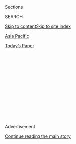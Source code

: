 <div id="app">

<div>

<div>

<div>

<div class="NYTAppHideMasthead css-1q2w90k e1suatyy0">

<div class="section css-ui9rw0 e1suatyy2">

<div class="css-eph4ug er09x8g0">

<div class="css-6n7j50">

</div>

<span class="css-1dv1kvn">Sections</span>

<div class="css-10488qs">

<span class="css-1dv1kvn">SEARCH</span>

</div>

[Skip to content](#site-content)[Skip to site index](#site-index)

</div>

<div id="masthead-section-label" class="css-1wr3we4 eaxe0e00">

[Asia
Pacific](https://www.nytimes3xbfgragh.onion/section/world/asia)

</div>

<div class="css-10698na e1huz5gh0">

</div>

</div>

<div id="masthead-bar-one" class="section hasLinks css-15hmgas e1csuq9d3">

<div class="css-uqyvli e1csuq9d0">

</div>

<div class="css-1uqjmks e1csuq9d1">

</div>

<div class="css-9e9ivx">

[](https://myaccount.nytimes3xbfgragh.onion/auth/login?response_type=cookie&client_id=vi)

</div>

<div class="css-1bvtpon e1csuq9d2">

[Today’s
Paper](https://www.nytimes3xbfgragh.onion/section/todayspaper)

</div>

</div>

</div>

</div>

<div data-aria-hidden="false">

<div id="site-content" data-role="main">

<div>

<div class="css-1aor85t" style="opacity:0.000000001;z-index:-1;visibility:hidden">

<div class="css-1hqnpie">

<div class="css-epjblv">

<span class="css-17xtcya">[Asia
Pacific](/section/world/asia)</span><span class="css-x15j1o">|</span><span class="css-fwqvlz">Myanmar
Sentences Reuters Journalists to 7 Years in
Prison</span>

</div>

<div class="css-k008qs">

<div class="css-1iwv8en">

<span class="css-18z7m18"></span>

<div>

</div>

</div>

<span class="css-1n6z4y">https://nyti.ms/2NIrxUk</span>

<div class="css-1705lsu">

<div class="css-4xjgmj">

<div class="css-4skfbu" data-role="toolbar" data-aria-label="Social Media Share buttons, Save button, and Comments Panel with current comment count" data-testid="share-tools">

  - 
  - 
  - 
  - 
    
    <div class="css-6n7j50">
    
    </div>

  - 

</div>

</div>

</div>

</div>

</div>

</div>

<div class="css-13pd83m">

</div>

<div id="top-wrapper" class="css-1sy8kpn">

<div id="top-slug" class="css-l9onyx">

Advertisement

</div>

[Continue reading the main
story](#after-top)

<div class="ad top-wrapper" style="text-align:center;height:100%;display:block;min-height:250px">

<div id="top" class="place-ad" data-position="top" data-size-key="top">

</div>

</div>

<div id="after-top">

</div>

</div>

<div id="sponsor-wrapper" class="css-1hyfx7x">

<div id="sponsor-slug" class="css-19vbshk">

Supported by

</div>

[Continue reading the main
story](#after-sponsor)

<div id="sponsor" class="ad sponsor-wrapper" style="text-align:center;height:100%;display:block">

</div>

<div id="after-sponsor">

</div>

</div>

<div class="css-1vkm6nb ehdk2mb0">

# Myanmar Sentences Reuters Journalists to 7 Years in Prison

</div>

<div class="css-79elbk" data-testid="photoviewer-wrapper">

<div class="css-z3e15g" data-testid="photoviewer-wrapper-hidden">

</div>

<div class="css-1a48zt4 ehw59r15" data-testid="photoviewer-children">

![<span class="css-16f3y1r e13ogyst0" data-aria-hidden="true">The
Reuters journalist U Wa Lone after his sentencing in Yangon, Myanmar, on
Monday.</span><span class="css-cnj6d5 e1z0qqy90" itemprop="copyrightHolder"><span class="css-1ly73wi e1tej78p0">Credit...</span><span><span>Lynn
Bo Bo/EPA, via
Shutterstock</span></span></span>](https://static01.graylady3jvrrxbe.onion/images/2018/09/04/world/04myanmar-2-print/merlin_143217135_91cb7336-d5e8-4627-80bf-232bd047c75c-articleLarge.jpg?quality=75&auto=webp&disable=upscale)

</div>

</div>

<div class="css-xt80pu e12qa4dv0">

<div class="css-18e8msd">

<div class="css-vp77d3 epjyd6m0">

<div class="css-1baulvz">

By [<span class="css-1baulvz last-byline" itemprop="name">Richard C.
Paddock</span>](https://www.nytimes3xbfgragh.onion/by/richard-c-paddock)

</div>

</div>

  - Sept. 3,
    2018

  - 
    
    <div class="css-4xjgmj">
    
    <div class="css-d8bdto" data-role="toolbar" data-aria-label="Social Media Share buttons, Save button, and Comments Panel with current comment count" data-testid="share-tools">
    
      - 
      - 
      - 
      - 
        
        <div class="css-6n7j50">
        
        </div>
    
      - 
    
    </div>
    
    </div>

</div>

<div class="css-tk9fsr">

[Leer en
español](https://www.nytimes3xbfgragh.onion/es/2018/09/03/birmania-reuters-rohinya "Read in Spanish")

</div>

</div>

<div class="section meteredContent css-1r7ky0e" name="articleBody" itemprop="articleBody">

<div class="css-1fanzo5 StoryBodyCompanionColumn">

<div class="css-53u6y8">

BANGKOK — The two reporters met the police corporal at his insistence,
joining him at a restaurant in Yangon. Confused when the conversation
did not live up to the policeman’s initial urgency, the two got up to
leave after the meal ended, only to have him hand off two rolled-up
pieces of paper with no explanation.

The journalists, U Wa Lone and U Kyaw Soe Oo, reporters for Reuters,
barely made it out of the restaurant before they were arrested, the
papers confiscated before they had any chance to look at them, they
testified.

But on Monday, those papers — despite testimony in April by another
police official that higher-ups had ordered them to be planted on the
reporters — were at the heart of a judge’s rationale in convicting and
sentencing the two journalists to seven years in prison for violating
Myanmar’s colonial-era Official Secrets Act.

Their case, which has stretched over almost nine months of court
hearings, has become the most notable blow in Myanmar’s intensified
crackdown on the press, as officials seek to deny or obscure atrocities
against the country’s Rohingya Muslim minority. A United Nations mission
recently called for Myanmar military leaders to be [tried for genocide
against the
Rohingya](https://www.nytimes3xbfgragh.onion/2018/08/27/world/asia/myanmar-rohingya-genocide.html).

</div>

</div>

<div class="css-1fanzo5 StoryBodyCompanionColumn">

<div class="css-53u6y8">

The reporters’ defenders, including news organizations and rights groups
from around the world, say their only crime was committing journalism,
documenting the mass killings and ethnic cleansing by soldiers and
Buddhist mobs in Rakhine State that began in August last year.

Their lawyers argued that all the documents cited by the judge in
convicting and sentencing Mr. Wa Lone and Mr. Kyaw Soe Oo — including
the rolled-up papers, as well as files and phone numbers captured from
their cellphones and homes — were already public at the time of their
arrest, and that having phone numbers was part of their job.

The judge, U Ye Lwin, ruled that the journalists intended to harm the
country by sharing its secrets.

“It cannot be said that they were doing normal journalistic work,” he
said in announcing the verdict. “And the top-secret documents they were
holding can be useful to the enemies of the country or the ones who
oppose the country.”

The judge’s verdict and harsh sentence outraged rights activists and
dealt another blow to the legacy of Aung San Suu Kyi, the Nobel Peace
laureate who heads the civilian government, as a former symbol of the
fight for democracy and human rights.

</div>

</div>

<div class="css-1fanzo5 StoryBodyCompanionColumn">

<div class="css-53u6y8">

It was her government that pursued the charges against the two
journalists, despite her own history of serving 15 years under house
arrest at the hands of an earlier military government in Myanmar, then
known as Burma.

“It’s deeply troubling for everybody who has struggled so hard here for
media freedom,” said Scot Marciel, the United States ambassador to
Myanmar, who attended the court hearing.

Mr. Wa Lone, 32, and Mr. Kyaw Soe Oo, 28, were targeted by the police
while they were investigating a massacre of 10 Rohingya Muslim villagers
in Rakhine State.

The massacre took place a year ago, during a broader wave of arson, rape
and killing by soldiers that drove more than 700,000 Rohingya into
neighboring Bangladesh, in what has been widely condemned as [ethnic
cleansing](https://www.nytimes3xbfgragh.onion/2017/11/22/us/politics/tillerson-myanmar-rohingya-ethnic-cleansing.html).
The Rohingya have lived in Myanmar for generations, but many Burmese
consider them to be illegal immigrants from Bangladesh.

The two journalists found evidence that members of the military and
Buddhist civilians killed 10 Rohingya males in the village of Inn Din.
[Their
report,](https://www.nytimes3xbfgragh.onion/2018/02/10/world/asia/reuters-myanmar-massacre-rohingya.html)
with photographs of the victims tied up and kneeling before their
executions, and evidence of the mass grave where they were buried, was
published after the reporters’ arrest.

</div>

</div>

<div class="css-79elbk" data-testid="photoviewer-wrapper">

<div class="css-z3e15g" data-testid="photoviewer-wrapper-hidden">

</div>

<div class="css-1a48zt4 ehw59r15" data-testid="photoviewer-children">

![<span class="css-16f3y1r e13ogyst0" data-aria-hidden="true">The
Reuters journalist U Kyaw Soe Oo after
sentencing.</span><span class="css-cnj6d5 e1z0qqy90" itemprop="copyrightHolder"><span class="css-1ly73wi e1tej78p0">Credit...</span><span>Lynn
Bo Bo/EPA, via
Shutterstock</span></span>](https://static01.graylady3jvrrxbe.onion/images/2018/09/04/world/04myanmar-1-print/merlin_143217069_2f5a6fc7-7a93-420f-951f-844e11555572-articleLarge.jpg?quality=75&auto=webp&disable=upscale)

</div>

</div>

<div class="css-1fanzo5 StoryBodyCompanionColumn">

<div class="css-53u6y8">

Despite pressure from the international community, including recent
sanctions by the United States against some of Myanmar’s top generals,
Ms. Aung San Suu Kyi has refused to criticize the military campaign
against the Rohingya.

</div>

</div>

<div class="css-1fanzo5 StoryBodyCompanionColumn">

<div class="css-53u6y8">

Western governments, human rights groups and press freedom organizations
around the world had urged Myanmar to free the Reuters journalists as a
sign of commitment to the establishment of democracy and freedom of
expression.

On Monday, the small courtroom was packed with family members,
journalists, rights advocates and foreign diplomats.

“The decision is very disappointing,” said one of the reporters’
lawyers, Khin Maung Zaw, after the hearing. “This is bad for the rule of
law, bad for freedom of expression. This decision is against democracy.”

The Reuters president and editor in chief, Stephen J. Adler, called the
verdict an “injustice” and urged Ms. Aung San Suu Kyi’s government to
step in and free them.

“These two admirable reporters have already spent nearly nine months in
prison on false charges designed to silence their reporting and
intimidate the press,” he said. “Without any evidence of wrongdoing and
in the face of compelling evidence of a police setup, today’s ruling
condemns them to the continued loss of their freedom and condones the
misconduct of security forces.”

Mr. Wa Lone and Mr. Kyaw Soe Oo, who have repeatedly denounced the
authorities’ actions, said after the hearing that they were disappointed
by the verdict and the prison sentence, and insisted again that they had
done nothing wrong.

At trial, the defense argued that it was a clear case of entrapment by
the police, and that none of the prosecution’s 17 witnesses had produced
evidence of a crime.

</div>

</div>

<div class="css-1fanzo5 StoryBodyCompanionColumn">

<div class="css-53u6y8">

One prosecution witness who said he was present during the arrests
admitted under cross-examination that he had written the location on his
hand so he would not forget it while he was testifying.

An officer admitted that he burned his notes of the arrest. Yet another
police witness acknowledged that the information in the supposedly
secret documents had been published in newspaper reports before the
arrests.

A police captain who told the court in April that [the arrests had been
a
setup](https://www.nytimes3xbfgragh.onion/2018/05/02/world/asia/myanmar-journalists-police-captain.html)
was punished for his testimony with a year in prison. “I am revealing
the truth, because police of any rank must maintain their own
integrity,” the captain, Moe Yan Naing told reporters after he
testified. “It is true that they were set up.”

In his ruling, Judge Ye Lwin rejected the defense arguments and found
that the journalists illegally possessed confidential documents. He said
that the reporters had been consistently trying to obtain government
secrets and share them, which could be useful to enemies of the state.

In addition, the judge said that phone numbers they possessed, such as
the number of a contact with the rebel Arakan Army, was further evidence
of their intention to undermine the government.

For many journalists, finding secrets and making them public is the
essence of the job.

“This decision is made politically, not because they did something
wrong,” said Myint Kyaw, a member of the independent Myanmar Press
Council. “This decision is a warning that no journalist can report
freely about the Rakhine issue.”

Diplomats and rights advocates were outspoken in their criticism of the
verdict.

Sean Bain, legal adviser in Yangon for the International Commission of
Jurists, said the trial was “grossly unfair” and that punishing
journalists for exposing human rights violations undermines the rule of
law.

“The outrageous convictions of the Reuters journalists show Myanmar
courts’ willingness to muzzle those reporting on military atrocities,”
said Brad Adams, Asia director at Human Rights Watch. “These sentences
mark a new low for press freedom and further backsliding on rights under
Aung San Suu Kyi’s government.”

</div>

</div>

</div>

<div>

</div>

<div>

</div>

<div>

</div>

<div>

<div id="bottom-wrapper" class="css-1ede5it">

<div id="bottom-slug" class="css-l9onyx">

Advertisement

</div>

[Continue reading the main
story](#after-bottom)

<div id="bottom" class="ad bottom-wrapper" style="text-align:center;height:100%;display:block;min-height:90px">

</div>

<div id="after-bottom">

</div>

</div>

</div>

</div>

</div>

## Site Index

<div>

</div>

## Site Information Navigation

  - [© <span>2020</span> <span>The New York Times
    Company</span>](https://help.nytimes3xbfgragh.onion/hc/en-us/articles/115014792127-Copyright-notice)

<!-- end list -->

  - [NYTCo](https://www.nytco.com/)
  - [Contact
    Us](https://help.nytimes3xbfgragh.onion/hc/en-us/articles/115015385887-Contact-Us)
  - [Work with us](https://www.nytco.com/careers/)
  - [Advertise](https://nytmediakit.com/)
  - [T Brand Studio](http://www.tbrandstudio.com/)
  - [Your Ad
    Choices](https://www.nytimes3xbfgragh.onion/privacy/cookie-policy#how-do-i-manage-trackers)
  - [Privacy](https://www.nytimes3xbfgragh.onion/privacy)
  - [Terms of
    Service](https://help.nytimes3xbfgragh.onion/hc/en-us/articles/115014893428-Terms-of-service)
  - [Terms of
    Sale](https://help.nytimes3xbfgragh.onion/hc/en-us/articles/115014893968-Terms-of-sale)
  - [Site
    Map](https://spiderbites.nytimes3xbfgragh.onion)
  - [Help](https://help.nytimes3xbfgragh.onion/hc/en-us)
  - [Subscriptions](https://www.nytimes3xbfgragh.onion/subscription?campaignId=37WXW)

</div>

</div>

</div>

</div>
